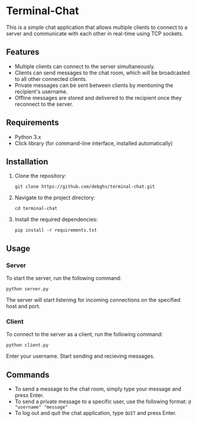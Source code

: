 # Terminal-Chat

This is a simple chat application that allows multiple clients to connect to a server and communicate with each other in real-time using TCP sockets.

## Features

- Multiple clients can connect to the server simultaneously.
- Clients can send messages to the chat room, which will be broadcasted to all other connected clients.
- Private messages can be sent between clients by mentioning the recipient's username.
- Offline messages are stored and delivered to the recipient once they reconnect to the server.

## Requirements

- Python 3.x
- Click library (for command-line interface, installed automatically)

## Installation

1. Clone the repository:

    ```
    git clone https://github.com/debghs/terminal-chat.git
    ```

2. Navigate to the project directory:

    ```
    cd terminal-chat
    ```

3. Install the required dependencies:

    ```
    pip install -r requirements.txt
    ```

## Usage

### Server

To start the server, run the following command:

```
python server.py
```

The server will start listening for incoming connections on the specified host and port.

### Client
To connect to the server as a client, run the following command:

```
python client.py
```
Enter your username.
Start sending and recieving messages.

## Commands
- To send a message to the chat room, simply type your message and press Enter.
- To send a private message to a specific user, use the following format: ``` @ "username" "message" ```
- To log out and quit the chat application, type ```QUIT``` and press Enter.
